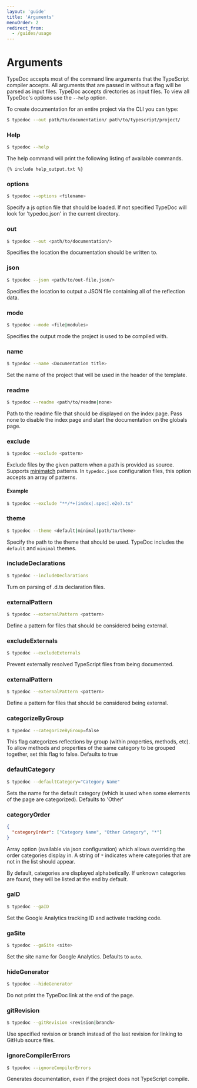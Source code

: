 ```yaml
---
layout: 'guide'
title: 'Arguments'
menuOrder: 2
redirect_from:
  - /guides/usage
---
```



# Arguments
TypeDoc accepts most of the command line arguments that the TypeScript compiler accepts. All
arguments that are passed in without a flag will be parsed as input files. TypeDoc accepts
directories as input files. To view all TypeDoc's options use the `--help` option.

To create documentation for an entire project via the CLI you can type:

```bash
$ typedoc --out path/to/documentation/ path/to/typescript/project/
```

### Help

```bash
$ typedoc --help
```

The help command will print the following listing of available commands.

```
{% include help_output.txt %}
```

### options

```bash
$ typedoc --options <filename>
```

Specify a js option file that should be loaded. If not specified TypeDoc will look for 'typedoc.json' in the current directory.


### out

```bash
$ typedoc --out <path/to/documentation/>
```

Specifies the location the documentation should be written to.

### json

```bash
$ typedoc --json <path/to/out-file.json/>
```

Specifies the location to output a JSON file containing all of the reflection data.

### mode
```bash
$ typedoc --mode <file|modules>
```

Specifies the output mode the project is used to be compiled with.

### name

```bash
$ typedoc --name <Documentation title>
```

Set the name of the project that will be used in the header of the template.


### readme

```bash
$ typedoc --readme <path/to/readme|none>
```

Path to the readme file that should be displayed on the index page. Pass none to disable the index page and start the documentation on the globals page.

### exclude

```bash
$ typedoc --exclude <pattern>
```

Exclude files by the given pattern when a path is provided as source. Supports [minimatch](https://github.com/isaacs/minimatch) 
patterns. In `typedoc.json` configuration files, this option accepts an array of patterns.

#### Example
```bash
$ typedoc --exclude "**/*+(index|.spec|.e2e).ts" 
```


### theme

```bash
$ typedoc --theme <default|minimal|path/to/theme>
```

Specify the path to the theme that should be used. TypeDoc includes the `default` and `minimal` themes.


### includeDeclarations

```bash
$ typedoc --includeDeclarations
```

Turn on parsing of .d.ts declaration files.


### externalPattern

```bash
$ typedoc --externalPattern <pattern>
```

Define a pattern for files that should be considered being external.


### excludeExternals
```bash
$ typedoc --excludeExternals
```

Prevent externally resolved TypeScript files from being documented.

### externalPattern

```bash
$ typedoc --externalPattern <pattern>
```

Define a pattern for files that should be considered being external.

### categorizeByGroup

```bash
$ typedoc --categorizeByGroup=false
```

This flag categorizes reflections by group (within properties, methods, etc).
To allow methods and properties of the same category to be grouped together, set this flag to false.
Defaults to true

### defaultCategory

```bash
$ typedoc --defaultCategory="Category Name"
```

Sets the name for the default category (which is used when some elements of the page are categorized).
Defaults to 'Other'

### categoryOrder

```json
{
  "categoryOrder": ["Category Name", "Other Category", "*"]
}
```

Array option (available via json configuration) which allows overriding the order categories display in. A string of `*` indicates where categories that are not in the list should appear.

By default, categories are displayed alphabetically. If unknown categories are found, they will be listed at the end by default.


### gaID

```bash
$ typedoc --gaID
```

Set the Google Analytics tracking ID and activate tracking code.


### gaSite

```bash
$ typedoc --gaSite <site>
```

Set the site name for Google Analytics. Defaults to `auto`.


### hideGenerator

```bash
$ typedoc --hideGenerator
```

Do not print the TypeDoc link at the end of the page.

### gitRevision

```bash
$ typedoc --gitRevision <revision|branch>
```

Use specified revision or branch instead of the last revision for linking to GitHub source files.

### ignoreCompilerErrors
```bash
$ typedoc --ignoreCompilerErrors 
```

Generates documentation, even if the project does not TypeScript compile.
